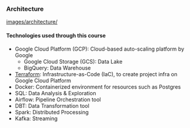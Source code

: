 ### Architecture
[images/architecture/](../images/architecture/)

#### Technologies used through this course

* Google Cloud Platform (GCP): Cloud-based auto-scaling platform by Google
  * Google Cloud Storage (GCS): Data Lake
  * BigQuery: Data Warehouse
* [Terraform](https://www.terraform.io/downloads): Infrastructure-as-Code (IaC), to create project infra on Google Cloud Platform
* Docker: Containerized environment for resources such as Postgres
* SQL: Data Analysis & Exploration
* Airflow: Pipeline Orchestration tool
* DBT: Data Transformation tool
* Spark: Distributed Processing
* Kafka: Streaming
